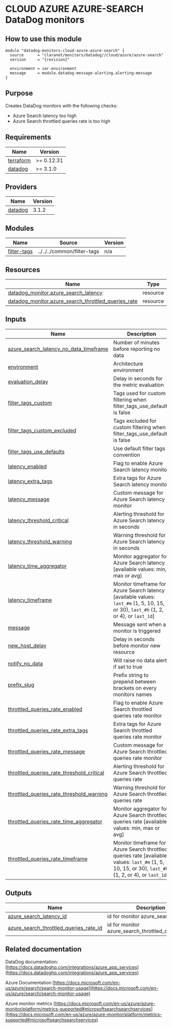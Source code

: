 # CLOUD AZURE AZURE-SEARCH DataDog monitors

## How to use this module

```hcl
module "datadog-monitors-cloud-azure-azure-search" {
  source      = "claranet/monitors/datadog//cloud/azure/azure-search"
  version     = "{revision}"

  environment = var.environment
  message     = module.datadog-message-alerting.alerting-message
}

```

## Purpose

Creates DataDog monitors with the following checks:

- Azure Search latency too high
- Azure Search throttled queries rate is too high

## Requirements

| Name | Version |
|------|---------|
| <a name="requirement_terraform"></a> [terraform](#requirement\_terraform) | >= 0.12.31 |
| <a name="requirement_datadog"></a> [datadog](#requirement\_datadog) | >= 3.1.0 |

## Providers

| Name | Version |
|------|---------|
| <a name="provider_datadog"></a> [datadog](#provider\_datadog) | 3.1.2 |

## Modules

| Name | Source | Version |
|------|--------|---------|
| <a name="module_filter-tags"></a> [filter-tags](#module\_filter-tags) | ../../../common/filter-tags | n/a |

## Resources

| Name | Type |
|------|------|
| [datadog_monitor.azure_search_latency](https://registry.terraform.io/providers/DataDog/datadog/latest/docs/resources/monitor) | resource |
| [datadog_monitor.azure_search_throttled_queries_rate](https://registry.terraform.io/providers/DataDog/datadog/latest/docs/resources/monitor) | resource |

## Inputs

| Name | Description | Type | Default | Required |
|------|-------------|------|---------|:--------:|
| <a name="input_azure_search_latency_no_data_timeframe"></a> [azure\_search\_latency\_no\_data\_timeframe](#input\_azure\_search\_latency\_no\_data\_timeframe) | Number of minutes before reporting no data | `string` | `10` | no |
| <a name="input_environment"></a> [environment](#input\_environment) | Architecture environment | `string` | n/a | yes |
| <a name="input_evaluation_delay"></a> [evaluation\_delay](#input\_evaluation\_delay) | Delay in seconds for the metric evaluation | `number` | `900` | no |
| <a name="input_filter_tags_custom"></a> [filter\_tags\_custom](#input\_filter\_tags\_custom) | Tags used for custom filtering when filter\_tags\_use\_defaults is false | `string` | `"*"` | no |
| <a name="input_filter_tags_custom_excluded"></a> [filter\_tags\_custom\_excluded](#input\_filter\_tags\_custom\_excluded) | Tags excluded for custom filtering when filter\_tags\_use\_defaults is false | `string` | `""` | no |
| <a name="input_filter_tags_use_defaults"></a> [filter\_tags\_use\_defaults](#input\_filter\_tags\_use\_defaults) | Use default filter tags convention | `string` | `"true"` | no |
| <a name="input_latency_enabled"></a> [latency\_enabled](#input\_latency\_enabled) | Flag to enable Azure Search latency monitor | `string` | `"true"` | no |
| <a name="input_latency_extra_tags"></a> [latency\_extra\_tags](#input\_latency\_extra\_tags) | Extra tags for Azure Search latency monitor | `list(string)` | `[]` | no |
| <a name="input_latency_message"></a> [latency\_message](#input\_latency\_message) | Custom message for Azure Search latency monitor | `string` | `""` | no |
| <a name="input_latency_threshold_critical"></a> [latency\_threshold\_critical](#input\_latency\_threshold\_critical) | Alerting threshold for Azure Search latency in seconds | `number` | `4` | no |
| <a name="input_latency_threshold_warning"></a> [latency\_threshold\_warning](#input\_latency\_threshold\_warning) | Warning threshold for Azure Search latency in seconds | `number` | `2` | no |
| <a name="input_latency_time_aggregator"></a> [latency\_time\_aggregator](#input\_latency\_time\_aggregator) | Monitor aggregator for Azure Search latency [available values: min, max or avg] | `string` | `"min"` | no |
| <a name="input_latency_timeframe"></a> [latency\_timeframe](#input\_latency\_timeframe) | Monitor timeframe for Azure Search latency [available values: `last_#m` (1, 5, 10, 15, or 30), `last_#h` (1, 2, or 4), or `last_1d`] | `string` | `"last_5m"` | no |
| <a name="input_message"></a> [message](#input\_message) | Message sent when a monitor is triggered | `any` | n/a | yes |
| <a name="input_new_host_delay"></a> [new\_host\_delay](#input\_new\_host\_delay) | Delay in seconds before monitor new resource | `number` | `300` | no |
| <a name="input_notify_no_data"></a> [notify\_no\_data](#input\_notify\_no\_data) | Will raise no data alert if set to true | `bool` | `true` | no |
| <a name="input_prefix_slug"></a> [prefix\_slug](#input\_prefix\_slug) | Prefix string to prepend between brackets on every monitors names | `string` | `""` | no |
| <a name="input_throttled_queries_rate_enabled"></a> [throttled\_queries\_rate\_enabled](#input\_throttled\_queries\_rate\_enabled) | Flag to enable Azure Search throttled queries rate monitor | `string` | `"true"` | no |
| <a name="input_throttled_queries_rate_extra_tags"></a> [throttled\_queries\_rate\_extra\_tags](#input\_throttled\_queries\_rate\_extra\_tags) | Extra tags for Azure Search throttled queries rate monitor | `list(string)` | `[]` | no |
| <a name="input_throttled_queries_rate_message"></a> [throttled\_queries\_rate\_message](#input\_throttled\_queries\_rate\_message) | Custom message for Azure Search throttled queries rate monitor | `string` | `""` | no |
| <a name="input_throttled_queries_rate_threshold_critical"></a> [throttled\_queries\_rate\_threshold\_critical](#input\_throttled\_queries\_rate\_threshold\_critical) | Alerting threshold for Azure Search throttled queries rate | `number` | `50` | no |
| <a name="input_throttled_queries_rate_threshold_warning"></a> [throttled\_queries\_rate\_threshold\_warning](#input\_throttled\_queries\_rate\_threshold\_warning) | Warning threshold for Azure Search throttled queries rate | `number` | `25` | no |
| <a name="input_throttled_queries_rate_time_aggregator"></a> [throttled\_queries\_rate\_time\_aggregator](#input\_throttled\_queries\_rate\_time\_aggregator) | Monitor aggregator for Azure Search throttled queries rate [available values: min, max or avg] | `string` | `"min"` | no |
| <a name="input_throttled_queries_rate_timeframe"></a> [throttled\_queries\_rate\_timeframe](#input\_throttled\_queries\_rate\_timeframe) | Monitor timeframe for Azure Search throttled queries rate [available values: `last_#m` (1, 5, 10, 15, or 30), `last_#h` (1, 2, or 4), or `last_1d`] | `string` | `"last_5m"` | no |

## Outputs

| Name | Description |
|------|-------------|
| <a name="output_azure_search_latency_id"></a> [azure\_search\_latency\_id](#output\_azure\_search\_latency\_id) | id for monitor azure\_search\_latency |
| <a name="output_azure_search_throttled_queries_rate_id"></a> [azure\_search\_throttled\_queries\_rate\_id](#output\_azure\_search\_throttled\_queries\_rate\_id) | id for monitor azure\_search\_throttled\_queries\_rate |
## Related documentation

DataDog documentation: [https://docs.datadoghq.com/integrations/azure_app_services](https://docs.datadoghq.com/integrations/azure_app_services)

Azure Documentation [https://docs.microsoft.com/en-us/azure/search/search-monitor-usage](https://docs.microsoft.com/en-us/azure/search/search-monitor-usage)

Azure monitor metrics [https://docs.microsoft.com/en-us/azure/azure-monitor/platform/metrics-supported#microsoftsearchsearchservices](https://docs.microsoft.com/en-us/azure/azure-monitor/platform/metrics-supported#microsoftsearchsearchservices)
